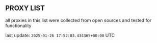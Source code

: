 ## PROXY LIST

all proxies in this list were collected from open sources and tested for functionality

last update: `2025-01-26 17:52:03.434365+00:00` UTC